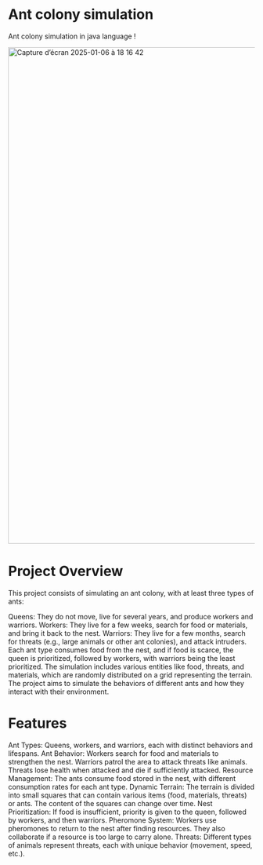 # Ant colony simulation
Ant colony simulation in java language !

<img width="1012" alt="Capture d’écran 2025-01-06 à 18 16 42" src="https://github.com/user-attachments/assets/277c62ee-4054-42d4-afce-9c8ec806ad58" />

# Project Overview

This project consists of simulating an ant colony, with at least three types of ants:

Queens: They do not move, live for several years, and produce workers and warriors.
Workers: They live for a few weeks, search for food or materials, and bring it back to the nest.
Warriors: They live for a few months, search for threats (e.g., large animals or other ant colonies), and attack intruders.
Each ant type consumes food from the nest, and if food is scarce, the queen is prioritized, followed by workers, with warriors being the least prioritized. The simulation includes various entities like food, threats, and materials, which are randomly distributed on a grid representing the terrain. The project aims to simulate the behaviors of different ants and how they interact with their environment.

# Features

Ant Types: Queens, workers, and warriors, each with distinct behaviors and lifespans.
Ant Behavior:
Workers search for food and materials to strengthen the nest.
Warriors patrol the area to attack threats like animals. Threats lose health when attacked and die if sufficiently attacked.
Resource Management: The ants consume food stored in the nest, with different consumption rates for each ant type.
Dynamic Terrain: The terrain is divided into small squares that can contain various items (food, materials, threats) or ants. The content of the squares can change over time.
Nest Prioritization: If food is insufficient, priority is given to the queen, followed by workers, and then warriors.
Pheromone System: Workers use pheromones to return to the nest after finding resources. They also collaborate if a resource is too large to carry alone.
Threats: Different types of animals represent threats, each with unique behavior (movement, speed, etc.).
